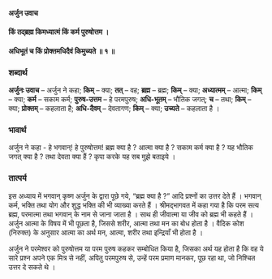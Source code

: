 #### अर्जुन उवाच
#### किं तद्‌ब्रह्म किमध्यात्मं किं कर्म पुरुषोत्तम ।
#### अधिभूतं च किं प्रोक्तमधिदैवं किमुच्यते ॥ १ ॥

### शब्दार्थ

**अर्जुनः उवाच** – अर्जुन ने कहा; **किम्** – क्या; **तत्** – वह; **ब्रह्म** – ब्रह्म; **किम्** – क्या; **अध्यात्मम्** – आत्मा; **किम्** – क्या; **कर्म** – सकाम कर्म; **पुरुष-उत्तम** – हे परमपुरुष; **अधि-भूतम्** – भौतिक जगत्; **च** – तथा; **किम्** – क्या; **प्रोक्तम्** – कहलाता है; **अधि-दैवम्** – देवतागण; **किम्** – क्या; **उच्यते** – कहलाता है ।

### भावार्थ

अर्जुन ने कहा - हे भगवान्! हे पुरुषोत्तम! ब्रह्म क्या है ? आत्मा क्या है ? सकाम कर्म क्या है ? यह भौतिक जगत् क्या है ? तथा देवता क्या हैं ? कृपा करके यह सब मुझे बताइये ।

### तात्पर्य

इस अध्याय में भगवान् कृष्ण अर्जुन के द्वारा पूछे गये, “ब्रह्म क्या है ?” आदि प्रश्नों का उत्तर देते हैं । भगवान् कर्म, भक्ति तथा योग और शुद्ध भक्ति की भी व्याख्या करते हैं । श्रीमद्भागवत में कहा गया है कि परम सत्य ब्रह्म, परमात्मा तथा भगवान् के नाम से जाना जाता है । साथ ही जीवात्मा या जीव को ब्रह्म भी कहते हैं । अर्जुन आत्मा के विषय में भी पूछता है, जिससे शरीर, आत्मा तथा मन का बोध होता है । वैदिक कोश (निरुक्त) के अनुसार आत्मा का अर्थ मन, आत्मा, शरीर तथा इन्द्रियाँ भी होता है ।

अर्जुन ने परमेश्वर को पुरुषोत्तम या परम पुरुष कहकर सम्बोधित किया है, जिसका अर्थ यह होता है कि वह ये सारे प्रश्न अपने एक मित्र से नहीं, अपितु परमपुरुष से, उन्हें परम प्रमाण मानकर, पूछ रहा था, जो निश्चित उत्तर दे सकते थे ।